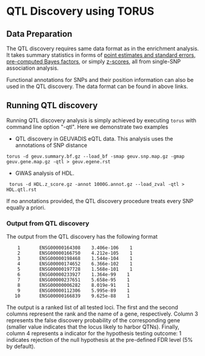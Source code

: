 # QTL Discovery using TORUS



## Data Preparation 

The QTL discovery requires same data format as in the enrichment analysis. It takes summary statistics in forms of [point estimates and standard errors](https://github.com/xqwen/dap/tree/master/tutorial/enrichment/qtl/gtex_liver/#input-data-format), [pre-computed Bayes factors](https://github.com/xqwen/dap/tree/master/tutorial/enrichment/qtl/geuvadis/#input-data-format), or simply [z-scores](https://github.com/xqwen/dap/tree/master/tutorial/enrichment/gwas#input-data-format), all from single-SNP association analysis. 

Functional annotations for SNPs and their position information can also be used in the QTL discovery. The data format can be found in above links.


## Running QTL discovery

Running QTL discovery analysis is simply achieved by executing ```torus``` with command line option "-qtl". Here we demonstrate two examples

* QTL discovery in GEUVADIS eQTL data. This analysis uses the annotations of SNP distance
```
torus -d geuv.summary.bf.gz --load_bf -smap geuv.snp.map.gz -gmap geuv.gene.map.gz -qtl > geuv.egene.rst
```

* GWAS analysis of HDL.
```
 torus -d HDL.z_score.gz -annot 1000G.annot.gz --load_zval -qtl > HDL.qtl.rst
````

If no annotations provided, the QTL discovery procedure treats every SNP equally a priori.

### Output from QTL discovery

The output from the QTL discovery has the following format

```  
    1       ENSG00000164308    3.406e-106    1
    2       ENSG00000166750    4.212e-105    1
    3       ENSG00000198468    1.544e-104    1
    4       ENSG00000174652    6.366e-102    1
    5       ENSG00000197728    1.568e-101    1
    6       ENSG00000233927    1.364e-99    1
    7       ENSG00000237651    5.658e-95    1
    8       ENSG00000006282    8.019e-91    1
    9       ENSG00000112306    5.995e-89    1
   10       ENSG00000166839    9.625e-88    1

```
The output is a ranked list of all tested loci. The first and the second columns represent the rank and the name of a gene, respectively. Column 3 represents the false discovery probability of the corresponding gene (smaller value indicates that the locus likely to harbor QTNs). Finally, column 4 represents a indicator for the hypothesis testing outcome: 1 indicates rejection of the null hypothesis at the pre-defined FDR level (5% by default).

  


